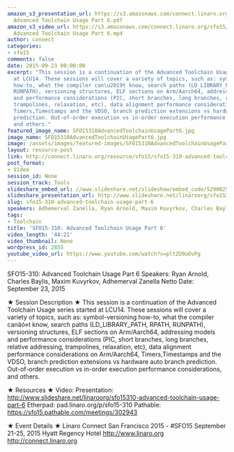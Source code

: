 ```yaml
---
amazon_s3_presentation_url: https://s3.amazonaws.com/connect.linaro.org/sfo15/Presentations/09-23-Wednesday/SFO15-310-
  Advanced Toolchain Usage Part 6.pdf
amazon_s3_video_url: https://s3.amazonaws.com/connect.linaro.org/sfo15/Videos/09-23-Wednesday/SFO15-310
  Advanced Toolchain Usage Part 6.mp4
author: connect
categories:
- sfo15
comments: false
date: 2015-09-23 00:00:00
excerpt: "This session is a continuation of the Advanced Toolchain Usage series started
  at LCU14. These sessions will cover a variety of topics, such as: symbol-versioning
  how-to, what the compiler can\u2019t know, search paths (LD_LIBRARY_PATH, RPATH,
  RUNPATH), versioning structures, ELF sections on Arm/Aarch64, addressing models
  and performance considerations (PIC, short branches, long branches, relative addressing,
  trampolines, relaxation, etc), data alignment performance considerations on Arm/Aarch64,
  Timers,Timestamps and the VDSO, branch prediction extensions vs hardware auto branch
  prediction. Out-of-order execution vs in-order execution performance considerations,
  and others."
featured_image_name: SFO15310AdvancedToolchainUsagePart6.jpg
image_name: SFO15310AdvancedToolchainUsagePart6.jpg
image: /assets/images/featured-images/SFO15310AdvancedToolchainUsagePart6.jpg
layout: resource-post
link: http://connect.linaro.org/resource/sfo15/sfo15-310-advanced-toolchain-usage-part-6/
post_format:
- Video
session_id: None
session_track: Tools
slideshare_embed_url: //www.slideshare.net/slideshow/embed_code/52908250
slideshare_presentation_url: http://www.slideshare.net/linaroorg/sfo15310-advanced-toolchain-usage-part-6
slug: sfo15-310-advanced-toolchain-usage-part-6
speakers: Adhemerval Zanella, Ryan Arnold, Maxim Kuvyrkov, Charles Baylis
tags:
- Toolchain
title: 'SFO15-310: Advanced Toolchain Usage Part 6'
video_length: '44:21'
video_thumbnail: None
wordpress_id: 2855
youtube_video_url: https://www.youtube.com/watch?v=pltZD9uOvPg
---
```


SFO15-310: Advanced Toolchain Usage Part 6
Speakers:  Ryan Arnold, Charles Baylis, Maxim Kuvyrkov, Adhemerval Zanella Netto
Date: September 23, 2015

★ Session Description ★
This session is a continuation of the Advanced Toolchain Usage series started at LCU14. These sessions will cover a variety of topics, such as: symbol-versioning how-to, what the compiler canäó»t know, search paths (LD_LIBRARY_PATH, RPATH, RUNPATH), versioning structures, ELF sections on Arm/Aarch64, addressing models and performance considerations (PIC, short branches, long branches, relative addressing, trampolines, relaxation, etc), data alignment performance considerations on Arm/Aarch64, Timers,Timestamps and the VDSO, branch prediction extensions vs hardware auto branch prediction. Out-of-order execution vs in-order execution performance considerations, and others.

★ Resources ★
Video:
Presentation:  http://www.slideshare.net/linaroorg/sfo15310-advanced-toolchain-usage-part-6
Etherpad: pad.linaro.org/p/sfo15-310
Pathable: https://sfo15.pathable.com/meetings/302943

★ Event Details ★
Linaro Connect San Francisco 2015 - #SFO15
September 21-25, 2015
Hyatt Regency Hotel
http://www.linaro.org
http://connect.linaro.org
